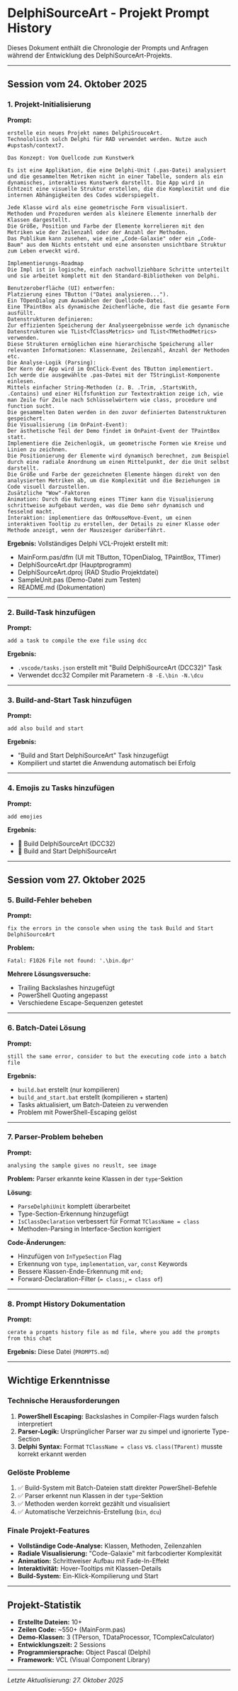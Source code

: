# DelphiSourceArt - Projekt Prompt History

Dieses Dokument enthält die Chronologie der Prompts und Anfragen während der Entwicklung des DelphiSourceArt-Projekts.

---

## Session vom 24. Oktober 2025

### 1. Projekt-Initialisierung

**Prompt:**
```
erstelle ein neues Projekt names DelphiSrouceArt.
Technololisch solch Delphi für RAD verwendet werden. Nutze auch #upstash/context7.

Das Konzept: Vom Quellcode zum Kunstwerk

Es ist eine Applikation, die eine Delphi-Unit (.pas-Datei) analysiert und die gesammelten Metriken nicht in einer Tabelle, sondern als ein dynamisches, interaktives Kunstwerk darstellt. Die App wird in Echtzeit eine visuelle Struktur erstellen, die die Komplexität und die internen Abhängigkeiten des Codes widerspiegelt.

Jede Klasse wird als eine geometrische Form visualisiert.
Methoden und Prozeduren werden als kleinere Elemente innerhalb der Klassen dargestellt.
Die Größe, Position und Farbe der Elemente korrelieren mit den Metriken wie der Zeilenzahl oder der Anzahl der Methoden.
Das Publikum kann zusehen, wie eine „Code-Galaxie" oder ein „Code-Baum" aus dem Nichts entsteht und eine ansonsten unsichtbare Struktur zum Leben erweckt wird.

Implementierungs-Roadmap
Die Impl ist in logische, einfach nachvollziehbare Schritte unterteilt und sie arbeitet komplett mit den Standard-Bibliotheken von Delphi.

Benutzeroberfläche (UI) entwerfen:
Platzierung eines TButton ("Datei analysieren...").
Ein TOpenDialog zum Auswählen der Quellcode-Datei.
Eine TPaintBox als dynamische Zeichenfläche, die fast die gesamte Form ausfüllt.
Datenstrukturen definieren:
Zur effizienten Speicherung der Analyseergebnisse werde ich dynamische Datenstrukturen wie TList<TClassMetrics> und TList<TMethodMetrics> verwenden.
Diese Strukturen ermöglichen eine hierarchische Speicherung aller relevanten Informationen: Klassenname, Zeilenzahl, Anzahl der Methoden etc.
Die Analyse-Logik (Parsing):
Der Kern der App wird im OnClick-Event des TButton implementiert.
Ich werde die ausgewählte .pas-Datei mit der TStringList-Komponente einlesen.
Mittels einfacher String-Methoden (z. B. .Trim, .StartsWith, .Contains) und einer Hilfsfunktion zur Textextraktion zeige ich, wie man Zeile für Zeile nach Schlüsselwörtern wie class, procedure und function sucht.
Die gesammelten Daten werden in den zuvor definierten Datenstrukturen gespeichert.
Die Visualisierung (im OnPaint-Event):
Der ästhetische Teil der Demo findet im OnPaint-Event der TPaintBox statt.
Implementiere die Zeichenlogik, um geometrische Formen wie Kreise und Linien zu zeichnen.
Die Positionierung der Elemente wird dynamisch berechnet, zum Beispiel durch eine radiale Anordnung um einen Mittelpunkt, der die Unit selbst darstellt.
Die Größe und Farbe der gezeichneten Elemente hängen direkt von den analysierten Metriken ab, um die Komplexität und die Beziehungen im Code visuell darzustellen.
Zusätzliche "Wow"-Faktoren
Animation: Durch die Nutzung eines TTimer kann die Visualisierung schrittweise aufgebaut werden, was die Demo sehr dynamisch und fesselnd macht.
Interaktion: implementiere das OnMouseMove-Event, um einen interaktiven Tooltip zu erstellen, der Details zu einer Klasse oder Methode anzeigt, wenn der Mauszeiger darüberfährt.
```

**Ergebnis:** Vollständiges Delphi VCL-Projekt erstellt mit:
- MainForm.pas/dfm (UI mit TButton, TOpenDialog, TPaintBox, TTimer)
- DelphiSourceArt.dpr (Hauptprogramm)
- DelphiSourceArt.dproj (RAD Studio Projektdatei)
- SampleUnit.pas (Demo-Datei zum Testen)
- README.md (Dokumentation)

---

### 2. Build-Task hinzufügen

**Prompt:**
```
add a task to compile the exe file using dcc
```

**Ergebnis:** 
- `.vscode/tasks.json` erstellt mit "Build DelphiSourceArt (DCC32)" Task
- Verwendet dcc32 Compiler mit Parametern `-B -E.\bin -N.\dcu`

---

### 3. Build-and-Start Task hinzufügen

**Prompt:**
```
add also build and start
```

**Ergebnis:**
- "Build and Start DelphiSourceArt" Task hinzugefügt
- Kompiliert und startet die Anwendung automatisch bei Erfolg

---

### 4. Emojis zu Tasks hinzufügen

**Prompt:**
```
add emojies
```

**Ergebnis:**
- 🔨 Build DelphiSourceArt (DCC32)
- 🚀 Build and Start DelphiSourceArt

---

## Session vom 27. Oktober 2025

### 5. Build-Fehler beheben

**Prompt:**
```
fix the errors in the console when using the task Build and Start DelphiSourceArt
```

**Problem:** 
```
Fatal: F1026 File not found: '.\bin.dpr'
```

**Mehrere Lösungsversuche:**
- Trailing Backslashes hinzugefügt
- PowerShell Quoting angepasst
- Verschiedene Escape-Sequenzen getestet

---

### 6. Batch-Datei Lösung

**Prompt:**
```
still the same error, consider to but the executing code into a batch file
```

**Ergebnis:**
- `build.bat` erstellt (nur kompilieren)
- `build_and_start.bat` erstellt (kompilieren + starten)
- Tasks aktualisiert, um Batch-Dateien zu verwenden
- Problem mit PowerShell-Escaping gelöst

---

### 7. Parser-Problem beheben

**Prompt:**
```
analysing the sample gives no reuslt, see image
```

**Problem:** Parser erkannte keine Klassen in der `type`-Sektion

**Lösung:**
- `ParseDelphiUnit` komplett überarbeitet
- Type-Section-Erkennung hinzugefügt
- `IsClassDeclaration` verbessert für Format `TClassName = class`
- Methoden-Parsing in Interface-Section korrigiert

**Code-Änderungen:**
- Hinzufügen von `InTypeSection` Flag
- Erkennung von `type`, `implementation`, `var`, `const` Keywords
- Bessere Klassen-Ende-Erkennung mit `end;`
- Forward-Declaration-Filter (`= class;`, `= class of`)

---

### 8. Prompt History Dokumentation

**Prompt:**
```
cerate a propmts history file as md file, where you add the prompts from this chat
```

**Ergebnis:** Diese Datei (`PROMPTS.md`)

---

## Wichtige Erkenntnisse

### Technische Herausforderungen
1. **PowerShell Escaping:** Backslashes in Compiler-Flags wurden falsch interpretiert
2. **Parser-Logik:** Ursprünglicher Parser war zu simpel und ignorierte Type-Section
3. **Delphi Syntax:** Format `TClassName = class` vs. `class(TParent)` musste korrekt erkannt werden

### Gelöste Probleme
1. ✅ Build-System mit Batch-Dateien statt direkter PowerShell-Befehle
2. ✅ Parser erkennt nun Klassen in der `type`-Sektion
3. ✅ Methoden werden korrekt gezählt und visualisiert
4. ✅ Automatische Verzeichnis-Erstellung (`bin`, `dcu`)

### Finale Projekt-Features
- **Vollständige Code-Analyse:** Klassen, Methoden, Zeilenzahlen
- **Radiale Visualisierung:** "Code-Galaxie" mit farbcodierter Komplexität
- **Animation:** Schrittweiser Aufbau mit Fade-In-Effekt
- **Interaktivität:** Hover-Tooltips mit Klassen-Details     
- **Build-System:** Ein-Klick-Kompilierung und Start

---

## Projekt-Statistik

- **Erstellte Dateien:** 10+
- **Zeilen Code:** ~550+ (MainForm.pas)
- **Demo-Klassen:** 3 (TPerson, TDataProcessor, TComplexCalculator)
- **Entwicklungszeit:** 2 Sessions
- **Programmiersprache:** Object Pascal (Delphi)
- **Framework:** VCL (Visual Component Library)

---

*Letzte Aktualisierung: 27. Oktober 2025*
